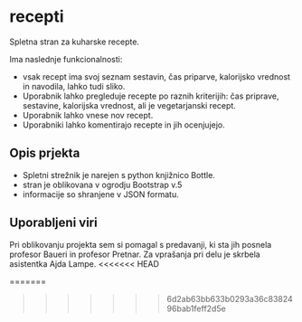 # recepti
Spletna stran za kuharske recepte.

Ima naslednje funkcionalnosti:
* vsak recept ima svoj seznam sestavin, čas priparve, kalorijsko vrednost in navodila, lahko tudi sliko.
* Uporabnik lahko pregleduje recepte po raznih kriterijih: čas priprave, sestavine, kalorijska vrednost, ali je vegetarjanski recept.
* Uporabnik lahko vnese nov recept.
* Uporabniki lahko komentirajo recepte in jih ocenjujejo.

## Opis prjekta
* Spletni strežnik je narejen s python knjižnico Bottle.
* stran je oblikovana v ogrodju Bootstrap v.5
* informacije so shranjene v JSON formatu.

## Uporabljeni viri
Pri oblikovanju projekta sem si pomagal s predavanji, ki sta jih posnela profesor Baueri in profesor Pretnar. 
Za vprašanja pri delu je skrbela asistentka Ajda Lampe. 
<<<<<<< HEAD



=======
>>>>>>> 6d2ab63bb633b0293a36c8382496bab1feff2d5e
